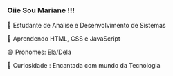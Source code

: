 ### Oiie Sou Mariane !!!

🔭  Estudante de Análise e Desenvolvimento de Sistemas

🌱 Aprendendo HTML, CSS e  JavaScript

😄 Pronomes: Ela/Dela 

🌷 Curiosidade : Encantada com mundo da Tecnologia  
                                                                                                                                                                          

